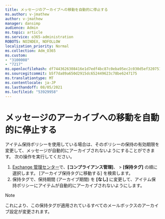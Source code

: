 ```yaml
---
title: メッセージのアーカイブへの移動を自動的に停止する
ms.author: v-jmathew
author: v-jmathew
manager: dansimp
audience: Admin
ms.topic: article
ms.service: o365-administration
ROBOTS: NOINDEX, NOFOLLOW
localization_priority: Normal
ms.collection: Adm_O365
ms.custom:
- "3100008"
- "7217"
ms.openlocfilehash: df7443626308416e1d7edf4bc87c0eba95ec2c030d5ef3207513480873c1e3e7
ms.sourcegitcommit: b5f7da89a650d2915dc652449623c78be6247175
ms.translationtype: MT
ms.contentlocale: ja-JP
ms.lasthandoff: 08/05/2021
ms.locfileid: "53929958"
---
```

# <a name="stop-messages-from-moving-to-the-archive-automatically"></a>メッセージのアーカイブへの移動を自動的に停止する

アイテム保持ポリシーを使用している場合は、そのポリシーの保持の有効期限を変更して、メッセージが自動的にアーカイブされないようにすることができます。 次の操作を実行してください。

1. [Exchange 管理センター](https://go.microsoft.com/fwlink/?linkid=2059104)で、**[コンプライアンス管理]**、 > **[保持タグ]** の順に選択します。 [アーカイブ保持タグに移動する] を検索します。
2. 保持タグで、保持期間 (アーカイブ期間) を **[なし]** に変更して、アイテム保持ポリシーにアイテムが自動的にアーカイブされないようにします。

> [!NOTE]
> これにより、この保持タグが適用されているすべてのメールボックスのアーカイブ設定が変更されます。

